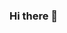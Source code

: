 ### Hi there 👋

<!--
**codesche/codesche** is a ✨ _special_ ✨ repository because its `README.md` (this file) appears on your GitHub profile.

Here are some ideas to get you started:
[codesche's GitHub stats](https://github-readme-stats.vercel.app/api?username=codesche&show_icons=true&theme=radical)

# English
🌱 used as the main : Java, Spring, MySQL, MariaDB, Sqlite etc...
📫 Enail: codesche@gmail.com
⚡ foreign Language ability: Chinese language



